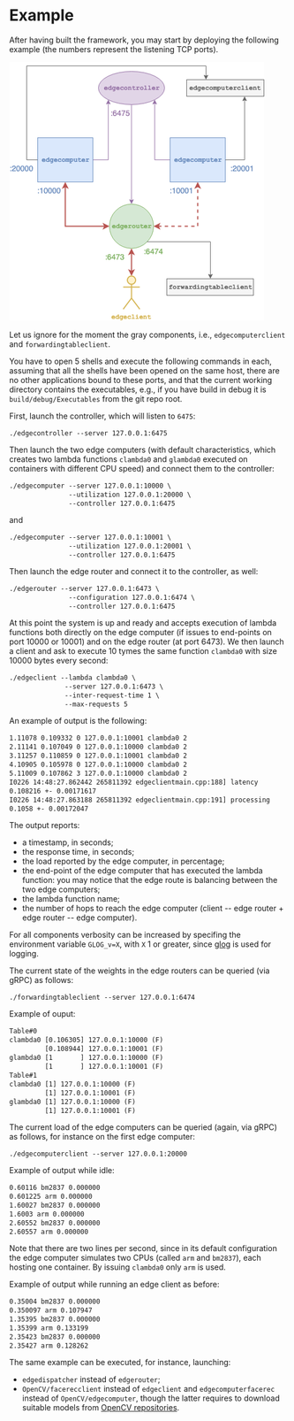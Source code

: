 # Example

After having built the framework, you may start by deploying the following example (the numbers represent the listening TCP ports).

![](example.png)

Let us ignore for the moment the gray components, i.e., `edgecomputerclient` and `forwardingtableclient`.

You have to open 5 shells and execute the following commands in each, assuming that all the shells have been opened on the same host, there are no other applications bound to these ports, and that the current working directory contains the executables, e.g., if you have build in debug it is `build/debug/Executables` from the git repo root.

First, launch the controller, which will listen to `6475`:

```
./edgecontroller --server 127.0.0.1:6475
```

Then launch the two edge computers (with default characteristics, which creates two lambda functions `clambda0` and `glambda0` executed on containers with different CPU speed) and connect them to the controller:

```
./edgecomputer --server 127.0.0.1:10000 \
               --utilization 127.0.0.1:20000 \
               --controller 127.0.0.1:6475
```

and

```
./edgecomputer --server 127.0.0.1:10001 \
               --utilization 127.0.0.1:20001 \
               --controller 127.0.0.1:6475
```

Then launch the edge router and connect it to the controller, as well:

```
./edgerouter --server 127.0.0.1:6473 \
			   --configuration 127.0.0.1:6474 \
			   --controller 127.0.0.1:6475
```

At this point the system is up and ready and accepts execution of lambda functions both directly on the edge computer (if issues to end-points on port 10000 or 10001) and on the edge router (at port 6473). We then launch a client and ask to execute 10 tymes the same function `clambda0` with size 10000 bytes every second:

```
./edgeclient --lambda clambda0 \
		      --server 127.0.0.1:6473 \
		      --inter-request-time 1 \
		      --max-requests 5
```

An example of output is the following:

```
1.11078 0.109332 0 127.0.0.1:10001 clambda0 2
2.11141 0.107049 0 127.0.0.1:10000 clambda0 2
3.11257 0.110859 0 127.0.0.1:10001 clambda0 2
4.10905 0.105978 0 127.0.0.1:10000 clambda0 2
5.11009 0.107862 3 127.0.0.1:10000 clambda0 2
I0226 14:48:27.862442 265811392 edgeclientmain.cpp:188] latency 0.108216 +- 0.00171617
I0226 14:48:27.863188 265811392 edgeclientmain.cpp:191] processing 0.1058 +- 0.00172047
```

The output reports:

- a timestamp, in seconds;
- the response time, in seconds;
- the load reported by the edge computer, in percentage;
- the end-point of the edge computer that has executed the lambda function: you may notice that the edge route is balancing between the two edge computers;
- the lambda function name;
- the number of hops to reach the edge computer (client -- edge router + edge router -- edge computer).

For all components verbosity can be increased by specifing the environment variable `GLOG_v=X`, with `X` 1 or greater, since [glog](https://github.com/google/glog) is used for logging.

The current state of the weights in the edge routers can be queried (via gRPC) as follows:

```
./forwardingtableclient --server 127.0.0.1:6474
```

Example of ouput:

```
Table#0
clambda0 [0.106305] 127.0.0.1:10000 (F)
         [0.108944] 127.0.0.1:10001 (F)
glambda0 [1       ] 127.0.0.1:10000 (F)
         [1       ] 127.0.0.1:10001 (F)
Table#1
clambda0 [1] 127.0.0.1:10000 (F)
         [1] 127.0.0.1:10001 (F)
glambda0 [1] 127.0.0.1:10000 (F)
         [1] 127.0.0.1:10001 (F)
```

The current load of the edge computers can be queried (again, via gRPC) as follows, for instance on the first edge computer:

```
./edgecomputerclient --server 127.0.0.1:20000
```

Example of output while idle:

```
0.60116 bm2837 0.000000
0.601225 arm 0.000000
1.60027 bm2837 0.000000
1.6003 arm 0.000000
2.60552 bm2837 0.000000
2.60557 arm 0.000000
```

Note that there are two lines per second, since in its default configuration the edge computer simulates two CPUs (called `arm` and `bm2837`), each hosting one container. By issuing `clambda0` only `arm` is used.

Example of output while running an edge client as before:

```
0.35004 bm2837 0.000000
0.350097 arm 0.107947
1.35395 bm2837 0.000000
1.35399 arm 0.133199
2.35423 bm2837 0.000000
2.35427 arm 0.128262
```

The same example can be executed, for instance, launching:

- `edgedispatcher` instead of `edgerouter`;
- `OpenCV/facerecclient` instead of `edgeclient` and `edgecomputerfacerec` instead of `OpenCV/edgecomputer`, though the latter requires to download suitable models from [OpenCV repositories](https://github.com/opencv).
